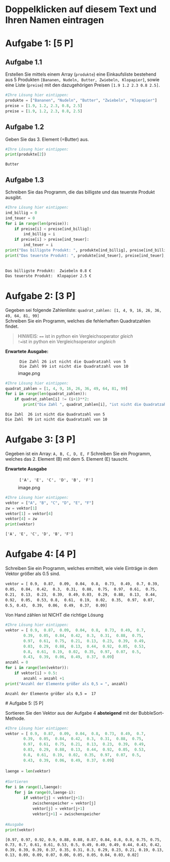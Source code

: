 # Doppelklicken auf diesem Text und Ihren Namen eintragen


# Aufgabe 1: \[5 P\]

## Aufgabe 1.1

Erstellen Sie mittels einem Array (`produkte`) eine Einkaufsliste
bestehend aus 5 Produkten
`[Bananen, Nudeln, Butter, Zwiebeln, Klopapier]`, sowie eine Liste
(`preise`) mit den dazugehörigen Preisen `[1.9 1.2 2.3 0.8 2.5]`.

``` python
#Ihre Lösung hier eintippen:
produkte = ["Bananen", "Nudeln", "Butter", "Zwiebeln", "Klopapier"]
preise = [1.9, 1.2, 2.3, 0.8, 2.5]
preise = [1.9, 1.2, 2.3, 0.8, 2.5]
```

## Aufgabe 1.2

Geben Sie das 3. Element (=Butter) aus.

``` python
#Ihre Lösung hier eintippen:
print(produkte[2])
```

    Butter

## Aufgabe 1.3

Schreiben Sie das Programm, die das billigste und das teuerste Produkt
ausgibt.

``` python
#Ihre Lösung hier eintippen:
ind_billig = 0
ind_teuer = 0
for i in range(len(preise)):
    if preise[i] < preise[ind_billig]:
        ind_billig = i
    if preise[i] > preise[ind_teuer]:
        ind_teuer = i
print("Das billigste Produkt: ", produkte[ind_billig], preise[ind_billig], "€")
print("Das teuerste Produkt: ", produkte[ind_teuer], preise[ind_teuer], "€")
        
```

    Das billigste Produkt:  Zwiebeln 0.8 €
    Das teuerste Produkt:  Klopapier 2.5 €

# Aufgabe 2: \[3 P\]

Gegeben sei folgende Zahlenliste:
`quadrat_zahlen: [1, 4, 9, 16, 26, 36, 49, 64, 81, 99]`  
Schreiben Sie ein Programm, welches die fehlerhaften Quadratzahlen
findet.

> HINWEIS: `==` ist in python ein Vergleichsoperator *gleich*  
> `!=`ist in python ein Vergleichsoperator *ungleich*

**Erwartete Ausgabe:**

<figure>
<img
src="KA1-J2-v2-LSG_files/figure-markdown_strict/cell-10-1-5d80c994-25cd-4e4f-83eb-0205d2d1ec7a.png"
alt="image.png" />
<figcaption aria-hidden="true">image.png</figcaption>
</figure>

``` python
#Ihre Lösung hier eintippen:
quadrat_zahlen = [1, 4, 9, 16, 26, 36, 49, 64, 81, 99]
for i in range(len(quadrat_zahlen)):
    if quadrat_zahlen[i] != (i+1)**2:
        print("Die Zahl ", quadrat_zahlen[i], "ist nicht die Quadratzahl von", i+1)
```

    Die Zahl  26 ist nicht die Quadratzahl von 5
    Die Zahl  99 ist nicht die Quadratzahl von 10

# Aufgabe 3: \[3 P\]

Gegeben ist ein Array: `A, B, C, D, E, F` Schreiben Sie ein Programm,
welches das 2. Element (B) mit dem 5. Element (E) tauscht.

**Erwartete Ausgabe**

<figure>
<img
src="KA1-J2-v2-LSG_files/figure-markdown_strict/cell-13-1-1c49f6bb-faf0-4fa8-9562-7c083bceea9e.png"
alt="image.png" />
<figcaption aria-hidden="true">image.png</figcaption>
</figure>

``` python
#Ihre Lösung hier eintippen:
vektor = ["A", "B", "C", "D", "E", "F"]
zw = vektor[1]
vektor[1] = vektor[4]
vektor[4] = zw
print(vektor)
```

    ['A', 'E', 'C', 'D', 'B', 'F']

# Aufgabe 4: \[4 P\]

Schreiben Sie ein Programm, welches ermittelt, wie viele Einträge in dem
Vektor größer als 0.5 sind.

`vektor = [ 0.9,  0.87,  0.09,  0.04,  0.8,  0.73,  0.49,  0.7, 0.39,  0.05,  0.84,  0.42,  0.3,  0.31,  0.88,  0.75,  0.97,  0.61,  0.75,  0.21,  0.13,  0.23,  0.39,  0.49, 0.03,  0.29,  0.88,  0.13,  0.44,  0.92,  0.05,  0.53, 0.8,  0.61,  0.19,  0.02,  0.35,  0.97,  0.07,  0.5, 0.43,  0.39,  0.06,  0.49,  0.37,  0.09]`

Von Hand zählen ist NICHT die richtige Lösung

``` python
#Ihre Lösung hier eintippen:
vektor = [ 0.9,  0.87,  0.09,  0.04,  0.8,  0.73,  0.49,  0.7, 
        0.39,  0.05,  0.84,  0.42,  0.3,  0.31,  0.88,  0.75,  
        0.97,  0.61,  0.75,  0.21,  0.13,  0.23,  0.39,  0.49,  
        0.03,  0.29,  0.88,  0.13,  0.44,  0.92,  0.05,  0.53,  
        0.8,  0.61,  0.19,  0.02,  0.35,  0.97,  0.07,  0.5,
        0.43,  0.39,  0.06,  0.49,  0.37,  0.09]
anzahl = 0
for i in range(len(vektor)):
    if vektor[i] > 0.5:
        anzahl = anzahl +1
print("Anzahl der Elemente größer als 0,5 = ", anzahl)
```

    Anzahl der Elemente größer als 0,5 =  17

\# Aufgabe 5: \[5 P\]

Sortieren Sie den Vektor aus der Aufgabe 4 **absteigend** mit der
BubbleSort-Methode.

``` python
#Ihre Lösung hier eintippen:
vektor = [ 0.9,  0.87,  0.09,  0.04,  0.8,  0.73,  0.49,  0.7, 
        0.39,  0.05,  0.84,  0.42,  0.3,  0.31,  0.88,  0.75,  
        0.97,  0.61,  0.75,  0.21,  0.13,  0.23,  0.39,  0.49,  
        0.03,  0.29,  0.88,  0.13,  0.44,  0.92,  0.05,  0.53,  
        0.8,  0.61,  0.19,  0.02,  0.35,  0.97,  0.07,  0.5,
        0.43,  0.39,  0.06,  0.49,  0.37,  0.09]

laenge = len(vektor)

#Sortieren
for i in range(1,laenge):
    for j in range(0,laenge-i):
        if vektor[j] < vektor[j+1]:
            zwischenspeicher = vektor[j]
            vektor[j] = vektor[j+1]
            vektor[j+1] = zwischenspeicher

#Ausgabe
print(vektor)
```

    [0.97, 0.97, 0.92, 0.9, 0.88, 0.88, 0.87, 0.84, 0.8, 0.8, 0.75, 0.75, 0.73, 0.7, 0.61, 0.61, 0.53, 0.5, 0.49, 0.49, 0.49, 0.44, 0.43, 0.42, 0.39, 0.39, 0.39, 0.37, 0.35, 0.31, 0.3, 0.29, 0.23, 0.21, 0.19, 0.13, 0.13, 0.09, 0.09, 0.07, 0.06, 0.05, 0.05, 0.04, 0.03, 0.02]
